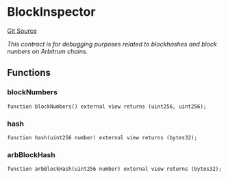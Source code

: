 # BlockInspector
[Git Source](https://github.com//PermissionlessGames/degen-casino/blob/b9fb495a9110c38147996f0bc6db8a1cd7c4ba0d/src/BlockInspector.sol)

*This contract is for debugging purposes related to blockhashes and block nunbers on Arbitrum chains.*


## Functions
### blockNumbers


```solidity
function blockNumbers() external view returns (uint256, uint256);
```

### hash


```solidity
function hash(uint256 number) external view returns (bytes32);
```

### arbBlockHash


```solidity
function arbBlockHash(uint256 number) external view returns (bytes32);
```

